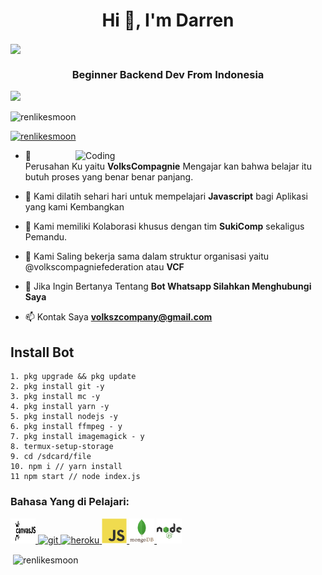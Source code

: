 <h1 align="center">Hi 👋, I'm Darren</h1>
<img src="https://gifdb.com/images/high/cool-anime-umaru-doma-on-computer-3g4u8tk71ih110rg.gif" align="center">
<h3 align="center">Beginner Backend Dev From Indonesia</h3>

  <a href="https://github.com/ryo-ma/github-profile-trophy/stargazers">
    <img src="https://img.shields.io/github/stars/ryo-ma/github-profile-trophy"/>
  </a>
<p align="left"> <img src="https://komarev.com/ghpvc/?username=renlikesmoon&label=Profile%20views&color=0e75b6&style=flat" alt="renlikesmoon" /> </p>

<p align="left"> <a href="https://github.com/ryo-ma/github-profile-trophy"><img src="https://github-profile-trophy.vercel.app/?username=renlikesmoon" alt="renlikesmoon" /></a> </p>

<img align="right" alt="Coding" width="400" src="https://c.tenor.com/b_HeThKej1EAAAAd/tenor.gif">

- 🔭 Perusahan Ku yaitu **VolksCompagnie** Mengajar kan bahwa belajar itu butuh proses yang benar benar panjang.

- 🌱 Kami dilatih sehari hari untuk mempelajari **Javascript** bagi Aplikasi yang kami Kembangkan 

- 👯 Kami memiliki Kolaborasi khusus dengan tim **SukiComp** sekaligus Pemandu.

- 🤝 Kami Saling bekerja sama dalam struktur organisasi yaitu @volkscompagniefederation atau **VCF**

- 💬 Jika Ingin Bertanya Tentang **Bot Whatsapp Silahkan Menghubungi Saya**

- 📫 Kontak Saya **volkszcompany@gmail.com**

## Install Bot
```
1. pkg upgrade && pkg update
2. pkg install git -y
3. pkg install mc -y
4. pkg install yarn -y
5. pkg install nodejs -y
6. pkg install ffmpeg - y
7. pkg install imagemagick - y
8. termux-setup-storage
9. cd /sdcard/file
10. npm i // yarn install
11 npm start // node index.js
```

<h3 align="left">Bahasa Yang di Pelajari:</h3>
<p align="left"> <a href="https://canvasjs.com" target="_blank" rel="noreferrer"> <img src="https://raw.githubusercontent.com/Hardik0307/Hardik0307/master/assets/canvasjs-charts.svg" alt="canvasjs" width="40" height="40"/> </a> <a href="https://git-scm.com/" target="_blank" rel="noreferrer"> <img src="https://www.vectorlogo.zone/logos/git-scm/git-scm-icon.svg" alt="git" width="40" height="40"/> </a> <a href="https://heroku.com" target="_blank" rel="noreferrer"> <img src="https://www.vectorlogo.zone/logos/heroku/heroku-icon.svg" alt="heroku" width="40" height="40"/> </a> <a href="https://developer.mozilla.org/en-US/docs/Web/JavaScript" target="_blank" rel="noreferrer"> <img src="https://raw.githubusercontent.com/devicons/devicon/master/icons/javascript/javascript-original.svg" alt="javascript" width="40" height="40"/> </a> <a href="https://www.mongodb.com/" target="_blank" rel="noreferrer"> <img src="https://raw.githubusercontent.com/devicons/devicon/master/icons/mongodb/mongodb-original-wordmark.svg" alt="mongodb" width="40" height="40"/> </a> <a href="https://nodejs.org" target="_blank" rel="noreferrer"> <img src="https://raw.githubusercontent.com/devicons/devicon/master/icons/nodejs/nodejs-original-wordmark.svg" alt="nodejs" width="40" height="40"/> </a> </p>

<p>&nbsp;<img align="center" src="https://github-readme-stats.vercel.app/api?username=renlikesmoon&show_icons=true&locale=en" alt="renlikesmoon" /></p>
